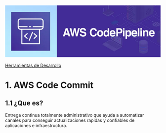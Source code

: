 ![Amazon Command Line Interface](../00_assets/Herramientas%20de%20Desarrollo/codePipeline-logo.png)

[Herramientas de Desarrollo](..)

# 1. AWS Code Commit

## 1.1 ¿Que es?

Entrega continua totalmente administrativo que ayuda a automatizar canales para conseguir actualizaciones rapidas y confiables de aplicaciones e infraestructura.